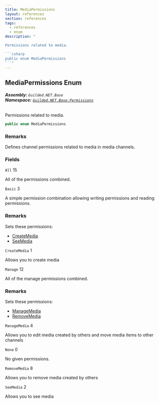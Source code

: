 ```yaml
---
title: MediaPermissions
layout: references
section: references
tags:
  - references
  - enum
description: "

Permissions related to media.

```csharp
public enum MediaPermissions
```"
---
```


## MediaPermissions Enum
###### **Assembly:** `Guilded.NET.Base`<br/>**Namespace:** [`Guilded.NET.Base.Permissions`](Guilded.NET.Base.Permissions 'Guilded.NET.Base.Permissions')

Permissions related to media.

```csharp
public enum MediaPermissions
```

### Remarks
  
Defines channel permissions related to media in media channels.
### Fields

<a name='Guilded.NET.Base.Permissions.MediaPermissions.All'></a>

`All` 15

All of the permissions combined.

<a name='Guilded.NET.Base.Permissions.MediaPermissions.Basic'></a>

`Basic` 3

A simple permission combination allowing writing permissions and reading permissions.

### Remarks
  
Sets these permissions:  
- [CreateMedia](MediaPermissions#Guilded.NET.Base.Permissions.MediaPermissions.CreateMedia 'Guilded.NET.Base.Permissions.MediaPermissions.CreateMedia')  
- [SeeMedia](MediaPermissions#Guilded.NET.Base.Permissions.MediaPermissions.SeeMedia 'Guilded.NET.Base.Permissions.MediaPermissions.SeeMedia')

<a name='Guilded.NET.Base.Permissions.MediaPermissions.CreateMedia'></a>

`CreateMedia` 1

Allows you to create media

<a name='Guilded.NET.Base.Permissions.MediaPermissions.Manage'></a>

`Manage` 12

All of the manage permissions combined.

### Remarks
  
Sets these permissions:  
- [ManageMedia](MediaPermissions#Guilded.NET.Base.Permissions.MediaPermissions.ManageMedia 'Guilded.NET.Base.Permissions.MediaPermissions.ManageMedia')  
- [RemoveMedia](MediaPermissions#Guilded.NET.Base.Permissions.MediaPermissions.RemoveMedia 'Guilded.NET.Base.Permissions.MediaPermissions.RemoveMedia')

<a name='Guilded.NET.Base.Permissions.MediaPermissions.ManageMedia'></a>

`ManageMedia` 4

Allows you to edit media created by others and move media items to other channels

<a name='Guilded.NET.Base.Permissions.MediaPermissions.None'></a>

`None` 0

No given permissions.

<a name='Guilded.NET.Base.Permissions.MediaPermissions.RemoveMedia'></a>

`RemoveMedia` 8

Allows you to remove media created by others

<a name='Guilded.NET.Base.Permissions.MediaPermissions.SeeMedia'></a>

`SeeMedia` 2

Allows you to see media